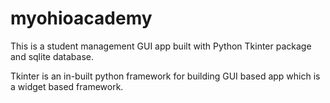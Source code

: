 # myohioacademy

This is a student management GUI app built with Python Tkinter package and sqlite database.

Tkinter is an in-built python framework for building GUI based app which is a widget based framework.

